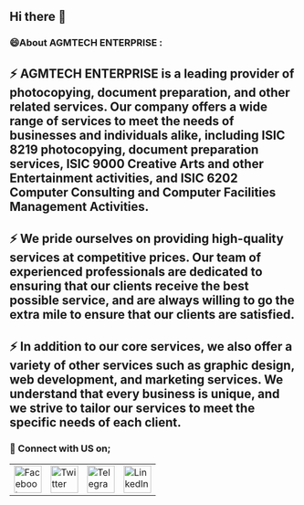## Hi there 👋

<!--

**Here are some ideas to get you started:**

🙋‍♀️ A short introduction - what is your organization all about?
🌈 Contribution guidelines - how can the community get involved?
👩‍💻 Useful resources - where can the community find your docs? Is there anything else the community should know?
🍿 Fun facts - what does your team eat for breakfast?
🧙 Remember, you can do mighty things with the power of [Markdown](https://docs.github.com/github/writing-on-github/getting-started-with-writing-and-formatting-on-github/basic-writing-and-formatting-syntax)
-->

### 😄About AGMTECH ENTERPRISE :

## ⚡ AGMTECH ENTERPRISE is a leading provider of photocopying, document preparation, and other related services. Our company offers a wide range of services to meet the needs of businesses and individuals alike, including ISIC 8219 photocopying, document preparation services, ISIC 9000 Creative Arts and other Entertainment activities, and ISIC 6202 Computer Consulting and Computer Facilities Management Activities. <br>

## ⚡ We pride ourselves on providing high-quality services at competitive prices. Our team of experienced professionals are dedicated to ensuring that our clients receive the best possible service, and are always willing to go the extra mile to ensure that our clients are satisfied. <br>

## ⚡ In addition to our core services, we also offer a variety of other services such as graphic design, web development, and marketing services. We understand that every business is unique, and we strive to tailor our services to meet the specific needs of each client. <br>


### 🚀 Connect with US on;

<table>
	<tr>
		<td>
			<a href="https://www.facebook.com/agmtechzm">
				<img src="https://github.com/gayanvoice/github-active-users-monitor/raw/master/public/images/icons/facebook.svg" height="48" width="48" alt="Facebook"/>
			</a>
		</td>
		<td>
			<a href="https://twitter.com/mutyola333">
				<img src="https://github.com/gayanvoice/github-active-users-monitor/raw/master/public/images/icons/twitter.svg" height="48" width="48" alt="Twitter"/>
			</a>
		</td>
		<td>
			<a href="http://www.agmtech.cf">
				<img src="https://github.com/gayanvoice/github-active-users-monitor/blob/master/public/images/icons/telegram.svg" height="48" width="48" alt="Telegram"/>
			</a>
		</td>
		<td>
			<a href="https://www.linkedin.com/company/agmtechnology">
				<img src="https://github.com/gayanvoice/github-active-users-monitor/blob/master/public/images/icons/linkedin.svg" height="48" width="48" alt="LinkedIn"/>
			</a>
		</td>
	</tr>
</table>
